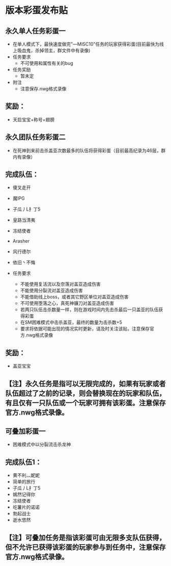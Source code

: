 版本彩蛋发布贴
==============

永久单人任务彩蛋一
---------------
  * 在单人模式下，最快速度做完"—MISC10"任务的玩家获得彩蛋(目前最快为线上吸血鬼，杀掉领主，群文件中有录像)
* 任务要求
  * 不可使用和属性有关的bug
* 任务奖励
  * 暂未定
* 附注
  * 注意保存.nwg格式录像

奖励：
-----------
* 天启宝宝+称号+翅膀

永久团队任务彩蛋二
---------------
* 在死神到来前击杀盖亚次数最多的队伍将获得彩蛋（目前最高纪录为46层，群内有录像）

完成队伍：
----------
* 傻叉走开
* 魔IPG
* 子瓜丿L扌丁5 
* 皇路当清夷      
* 冻结使者        
* Arasher          
* 风行德尔         
* 依旧丶不悔    

* 任务要求
  * 不能使用复活流以及奈落对盖亚造成伤害
  * 不能使用分裂流对盖亚造成伤害
  * 不能借助线上boss，或者其它野区单位对盖亚造成伤害
  * 不可使用堕落之心，真死神镰刀对盖亚造成伤害
  * 若两只队伍击杀数量一样，则在游戏时间内先击杀最后一只盖亚的队伍获得彩蛋
  * 在SM困难模式中击杀盖亚，最终的数量为击杀数+5
  * 要求将依据可能出现的情况实时更新，请及时关注该贴，注意保存官方.nwg格式录像
  
奖励：
-----------
* 盖亚宝宝

【注】永久任务是指可以无限完成的，如果有玩家或者队伍超过了之前的记录，则会替换现在的玩家和队伍，有且仅有一只队伍或一个玩家可拥有该彩蛋。注意保存官方.nwg格式录像。
-----------

可叠加彩蛋一
---------------
* 困难模式中以分裂流击杀龙神

完成队伍1：
----------
* 黄不利灬妮妮  
* 简单的旅行      
* 子瓜丿L扌丁5   
* 嫣然记得你    
* 冻结使者        
* 吃薯片的诺诺  
* 勃起战士         
* 逝水悠然  

【注】可叠加任务是指该彩蛋可由无限多支队伍获得，但不允许已获得该彩蛋的玩家参与到任务中，注意保存官方.nwg格式录像。
-----------




  
  
  
